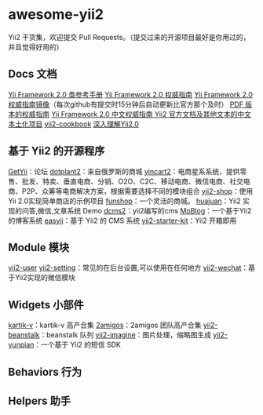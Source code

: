 awesome-yii2
================
Yii2 干货集，欢迎提交 Pull Requests。（提交过来的开源项目最好是你用过的，并且觉得好用的）


## Docs 文档

[Yii Framework 2.0 类参考手册](http://www.yiiframework.com/doc-2.0/index.html)
[Yii Framework 2.0 权威指南](http://www.yiiframework.com/doc-2.0/guide-index.html)
[Yii Framework 2.0 权威指南镜像](http://stuff.cebe.cc/yii2docs/)（每次github有提交时15分钟后自动更新比官方那个及时）
[PDF 版本的权威指南](http://stuff.cebe.cc/yii2-guide.pdf)
[Yii Framework 2.0 中文权威指南 ](https://github.com/yiisoft/yii2/tree/master/docs/guide-zh-CN)
[Yii2 官方文档及其他文本的中文本土化项目](https://github.com/yii2-chinesization/yii2-zh-cn)
[yii2-cookbook](https://github.com/samdark/yii2-cookbook)
[深入理解Yii2.0](http://www.digpage.com/)

## 基于 Yii2 的开源程序

[GetYii](https://github.com/iiyii/getyii)：论坛
[dotplant2](https://github.com/DevGroup-ru/dotplant2)：来自俄罗斯的商城
[yincart2](https://github.com/yincart2/galaxy)：电商星系系统，提供零售、批发、特卖、垂直电商、分销、O2O、C2C、移动电商、微信电商、社交电商、P2P、众筹等电商解决方案，根据需要选择不同的模块组合
[yii2-shop](https://github.com/samdark/yii2-shop)：使用Yii 2.0实现简单商店的示例项目
[funshop](https://github.com/funson86/funshop)：一个灵活的商城。
[huajuan](https://github.com/callmez/huajuan)：Yii2 实现的问答,微信,文章系统 Demo
[dcms2](https://github.com/djfly/dcms2)：yii2编写的cms
[MoBlog](https://github.com/mojifan/MoBlog)：一个基于Yii2的博客系统
[easyii](https://github.com/noumo/easyii)：基于 Yii2 的 CMS 系统
[yii2-starter-kit](https://github.com/trntv/yii2-starter-kit)：Yii2 开箱即用


## Module 模块
[yii2-user](https://github.com/dektrium/yii2-user)
[yii2-setting](https://github.com/funson86/yii2-setting)：常见的在后台设置,可以使用在任何地方
[yii2-wechat](https://github.com/callmez/yii2-wechat)：基于Yii2实现的微信模块


## Widgets 小部件
[kartik-v](http://demos.krajee.com/)：kartik-v 高产合集
[2amigos](http://yiiwheels.com/)：2amigos 团队高产合集
[yii2-beanstalk](https://github.com/udokmeci/yii2-beanstalk)：beanstalk 队列
[yii2-imagine](https://github.com/yiisoft/yii2-imagine)：图片处理，缩略图生成
[yii2-yunpian](https://github.com/dcb9/yii2-yunpian)：一个基于 Yii2 的短信 SDK



## Behaviors 行为




## Helpers 助手 


